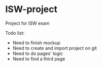 # ISW-project
Project for ISW exam

Todo list:

* Need to finish mockup
* Need to create and import project on git
* Need to do pages' logic
* Need to find a third page
